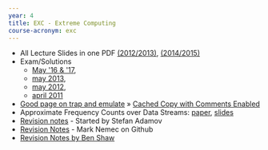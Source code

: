 ```yaml
---
year: 4
title: EXC - Extreme Computing
course-acronym: exc
---
```


- All Lecture Slides in one PDF [(2012/2013)](https://drive.google.com/open?id=0B1Bl0XqNwHffcFRkRzRpVTdlNkE&authuser=0), [(2014/2015)](https://drive.google.com/open?id=0B1Bl0XqNwHffWmtNMUJPNGlNV3c&authuser=0)
- Exam/Solutions
  - [May '16 & '17](https://docs.google.com/document/d/1PjhZN0l4XYvxQezcBiX79OjhT8TENUj_Ce8CISYsZ7s/edit?usp=sharing),
  - [may 2013](https://docs.google.com/document/d/1IZ_NDo6B4D9Dov9R0mIPACidyE0tGsv1Jvpgg7nvMMo),
  - [may 2012](https://docs.google.com/document/d/1zd0M5vVnMsE4WiCezqlpaoZVEhTl90dOJt8nc8tbD9E/edit?usp=sharing),
  - [april 2011](https://docs.google.com/document/d/12B_AbFo9PZ0Q27f4CTL8NZirJ-vEkhxht-izFwjDqLA/edit?usp=sharing)
- [Good page on trap and emulate](http://www.cs.nyu.edu/~mwalfish/classes/ut/s10-cs372h/lectures/l27.txt) » [Cached Copy with Comments Enabled](https://drive.google.com/file/d/0B5p-Ruo7uA87LTR3QzFJaTVtQzg/view?usp=sharing)
- Approximate Frequency Counts over Data Streams: [paper](http://www.vldb.org/conf/2002/S10P03.pdf), [slides](http://www.cse.ust.hk/vldb2002/VLDB2002-proceedings/slides/S10P03slides.pdf)
- [Revision notes](https://docs.google.com/document/d/15kjOb_2WWnClMvEErnytvo7m3uQ7JAXXO3e4ameI9u4/edit) - Started by Stefan Adamov
- [Revision Notes](https://github.com/mrknmc/edi-notes/tree/master/ug4/exc) - Mark Nemec on Github
- [Revision Notes by Ben Shaw](https://github.com/benshaaw/revision/tree/master/EXC)
